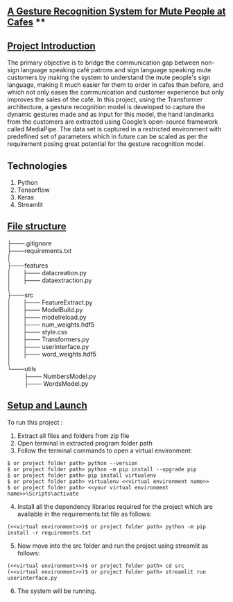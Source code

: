 ## <ins>A Gesture Recognition System for Mute People at Cafes</ins> **

## <ins>Project Introduction</ins>
The primary objective is to bridge the communication gap between non-sign language speaking café patrons and sign language speaking mute customers by making the system to understand the mute people's sign language, making it much easier for them to order in cafes than before, and which not only eases the communication and customer experience but only improves the sales of the café. In this project, using the Transformer architecture, a gesture recognition model is developed to capture the dynamic gestures made and as input for this model, the hand landmarks from the customers are extracted using Google’s open-source framework called MediaPipe. The data set is captured in a restricted environment with predefined set of parameters which in future can be scaled as per the requirement posing great potential for the gesture recognition model.

## Technologies  
1. Python  
2. Tensorflow  
3. Keras  
4. Streamlit  

## <ins>File structure</ins>

├───.gitignore  
├───requirements.txt  
│&nbsp;&nbsp;&nbsp;&nbsp;&nbsp;&nbsp;&nbsp;  
├───features  
│&nbsp;&nbsp;&nbsp;&nbsp;&nbsp;&nbsp;&nbsp;├─── datacreation.py  
│&nbsp;&nbsp;&nbsp;&nbsp;&nbsp;&nbsp;&nbsp;├─── dataextraction.py  
│&nbsp;&nbsp;&nbsp;&nbsp;&nbsp;&nbsp;&nbsp;  
├───src  
│&nbsp;&nbsp;&nbsp;&nbsp;&nbsp;&nbsp;&nbsp;├─── FeatureExtract.py  
│&nbsp;&nbsp;&nbsp;&nbsp;&nbsp;&nbsp;&nbsp;├─── ModelBuild.py  
│&nbsp;&nbsp;&nbsp;&nbsp;&nbsp;&nbsp;&nbsp;├─── modelreload.py  
│&nbsp;&nbsp;&nbsp;&nbsp;&nbsp;&nbsp;&nbsp;├─── num_weights.hdf5  
│&nbsp;&nbsp;&nbsp;&nbsp;&nbsp;&nbsp;&nbsp;├─── style.css  
│&nbsp;&nbsp;&nbsp;&nbsp;&nbsp;&nbsp;&nbsp;├─── Transformers.py  
│&nbsp;&nbsp;&nbsp;&nbsp;&nbsp;&nbsp;&nbsp;├─── userinterface.py  
│&nbsp;&nbsp;&nbsp;&nbsp;&nbsp;&nbsp;&nbsp;├─── word_weights.hdf5  
│&nbsp;&nbsp;&nbsp;&nbsp;&nbsp;&nbsp;&nbsp;  
└───utils  
&nbsp;&nbsp;&nbsp;&nbsp;&nbsp;&nbsp;&nbsp;&nbsp;&nbsp;&nbsp;├─── NumbersModel.py  
&nbsp;&nbsp;&nbsp;&nbsp;&nbsp;&nbsp;&nbsp;&nbsp;&nbsp;&nbsp;├─── WordsModel.py  

## <ins>Setup and Launch</ins>  

To run this project :  

1. Extract all files and folders from zip file
2. Open terminal in extracted program folder path
3. Follow the terminal commands to open a virtual environment:  
```
$ or project folder path> python --version
$ or project folder path> python -m pip install --upgrade pip
$ or project folder path> pip install virtualenv
$ or project folder path> virtualenv <<virtual environment name>>
$ or project folder path> <<your virtual environment name>>\Scripts\activate
```
4. Install all the dependency libraries required for the project which are available in the requirements.txt file as follows:  
```
(<<virtual environment>>)$ or project folder path> python -m pip install -r requirements.txt
```
5. Now move into the src folder and run the project using streamlit as follows:
```
(<<virtual environment>>)$ or project folder path> cd src
(<<virtual environment>>)$ or project folder path> streamlit run userinterface.py
```
6. The system will be running.
